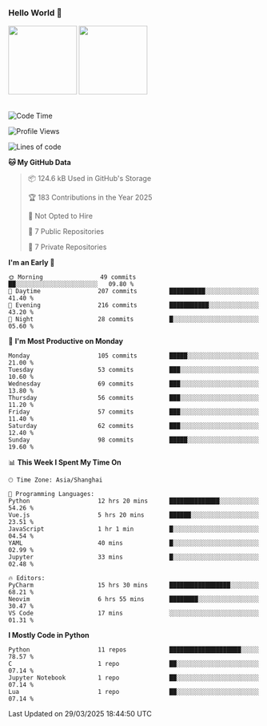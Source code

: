 ### Hello World 👋
<img align="" height="137px" src="https://github-readme-stats.vercel.app/api?username=myhMARS&hide_title=true&hide_border=true&show_icons=trueline_height=21&text_color=000&icon_color=000&bg_color=0,ea6161,ffc64d,fffc4d,52fa5a&theme=graywhite" /> </div>
<img align="" height="137px" src="https://github-readme-stats-git-masterrstaa-rickstaa.vercel.app/api/top-langs/?username=myhMARS&hide_title=true&hide_border=true&layout=compact&langs_count=6&text_color=000&icon_color=fff&bg_color=0,52fa5a,4dfcff,c64dff&theme=graywhite" /><br><br>

<!--START_SECTION:waka-->
![Code Time](http://img.shields.io/badge/Code%20Time-477%20hrs%2050%20mins-blue)

![Profile Views](http://img.shields.io/badge/Profile%20Views-0-blue)

![Lines of code](https://img.shields.io/badge/From%20Hello%20World%20I%27ve%20Written-317.0%20thousand%20lines%20of%20code-blue)

**🐱 My GitHub Data** 

> 📦 124.6 kB Used in GitHub's Storage 
 > 
> 🏆 183 Contributions in the Year 2025
 > 
> 🚫 Not Opted to Hire
 > 
> 📜 7 Public Repositories 
 > 
> 🔑 7 Private Repositories 
 > 
**I'm an Early 🐤** 

```text
🌞 Morning                49 commits          ██░░░░░░░░░░░░░░░░░░░░░░░   09.80 % 
🌆 Daytime                207 commits         ██████████░░░░░░░░░░░░░░░   41.40 % 
🌃 Evening                216 commits         ███████████░░░░░░░░░░░░░░   43.20 % 
🌙 Night                  28 commits          █░░░░░░░░░░░░░░░░░░░░░░░░   05.60 % 
```
📅 **I'm Most Productive on Monday** 

```text
Monday                   105 commits         █████░░░░░░░░░░░░░░░░░░░░   21.00 % 
Tuesday                  53 commits          ███░░░░░░░░░░░░░░░░░░░░░░   10.60 % 
Wednesday                69 commits          ███░░░░░░░░░░░░░░░░░░░░░░   13.80 % 
Thursday                 56 commits          ███░░░░░░░░░░░░░░░░░░░░░░   11.20 % 
Friday                   57 commits          ███░░░░░░░░░░░░░░░░░░░░░░   11.40 % 
Saturday                 62 commits          ███░░░░░░░░░░░░░░░░░░░░░░   12.40 % 
Sunday                   98 commits          █████░░░░░░░░░░░░░░░░░░░░   19.60 % 
```


📊 **This Week I Spent My Time On** 

```text
🕑︎ Time Zone: Asia/Shanghai

💬 Programming Languages: 
Python                   12 hrs 20 mins      ██████████████░░░░░░░░░░░   54.26 % 
Vue.js                   5 hrs 20 mins       ██████░░░░░░░░░░░░░░░░░░░   23.51 % 
JavaScript               1 hr 1 min          █░░░░░░░░░░░░░░░░░░░░░░░░   04.54 % 
YAML                     40 mins             █░░░░░░░░░░░░░░░░░░░░░░░░   02.99 % 
Jupyter                  33 mins             █░░░░░░░░░░░░░░░░░░░░░░░░   02.48 % 

🔥 Editors: 
PyCharm                  15 hrs 30 mins      █████████████████░░░░░░░░   68.21 % 
Neovim                   6 hrs 55 mins       ████████░░░░░░░░░░░░░░░░░   30.47 % 
VS Code                  17 mins             ░░░░░░░░░░░░░░░░░░░░░░░░░   01.31 % 
```

**I Mostly Code in Python** 

```text
Python                   11 repos            ████████████████████░░░░░   78.57 % 
C                        1 repo              ██░░░░░░░░░░░░░░░░░░░░░░░   07.14 % 
Jupyter Notebook         1 repo              ██░░░░░░░░░░░░░░░░░░░░░░░   07.14 % 
Lua                      1 repo              ██░░░░░░░░░░░░░░░░░░░░░░░   07.14 % 
```




 Last Updated on 29/03/2025 18:44:50 UTC
<!--END_SECTION:waka-->

<!--
**myhMARS/myhMARS** is a ✨ _special_ ✨ repository because its `README.md` (this file) appears on your GitHub profile.

Here are some ideas to get you started:

- 🔭 I’m currently working on ...
- 🌱 I’m currently learning ...
- 👯 I’m looking to collaborate on ...
- 🤔 I’m looking for help with ...
- 💬 Ask me about ...
- 📫 How to reach me: ...
- 😄 Pronouns: ...
- ⚡ Fun fact: ...
-->
